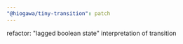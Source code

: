 ```yaml
---
"@hiogawa/tiny-transition": patch
---
```


refactor: "lagged boolean state" interpretation of transition
